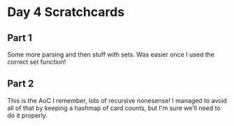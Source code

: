 # Day 4 Scratchcards

## Part 1

Some more parsing and then stuff with sets. Was easier once I used the correct set function!

## Part 2

This is the AoC I remember, lots of recursive nonesense! I managed to avoid all of that by keeping a hashmap of card counts, but I'm sure we'll need to do it properly.
